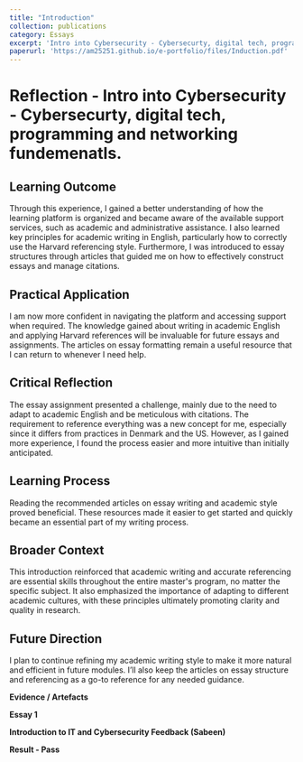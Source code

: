 ```yaml
---
title: "Introduction"
collection: publications
category: Essays
excerpt: 'Intro into Cybersecurity - Cybersecurty, digital tech, programming and networking fundemenatls.'
paperurl: 'https://am25251.github.io/e-portfolio/files/Induction.pdf'
---
```


# Reflection - Intro into Cybersecurity - Cybersecurty, digital tech, programming and networking fundemenatls.


## Learning Outcome

Through this experience, I gained a better understanding of how the learning platform is organized and became aware of the available support services, such as academic and administrative assistance. I also learned key principles for academic writing in English, particularly how to correctly use the Harvard referencing style. Furthermore, I was introduced to essay structures through articles that guided me on how to effectively construct essays and manage citations.

## Practical Application

I am now more confident in navigating the platform and accessing support when required. The knowledge gained about writing in academic English and applying Harvard references will be invaluable for future essays and assignments. The articles on essay formatting remain a useful resource that I can return to whenever I need help.

## Critical Reflection

The essay assignment presented a challenge, mainly due to the need to adapt to academic English and be meticulous with citations. The requirement to reference everything was a new concept for me, especially since it differs from practices in Denmark and the US. However, as I gained more experience, I found the process easier and more intuitive than initially anticipated.

## Learning Process

Reading the recommended articles on essay writing and academic style proved beneficial. These resources made it easier to get started and quickly became an essential part of my writing process.

## Broader Context

This introduction reinforced that academic writing and accurate referencing are essential skills throughout the entire master's program, no matter the specific subject. It also emphasized the importance of adapting to different academic cultures, with these principles ultimately promoting clarity and quality in research.

## Future Direction

I plan to continue refining my academic writing style to make it more natural and efficient in future modules. I’ll also keep the articles on essay structure and referencing as a go-to reference for any needed guidance.

**Evidence / Artefacts**

**Essay 1**

**Introduction to IT and Cybersecurity Feedback (Sabeen)**

**Result - Pass**
